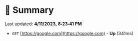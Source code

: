 # 📖 Summary
Last updated: **4/11/2023, 8:23:41 PM**

- `GET` [https://google.com](https://google.com) - **Up** (341ms)

